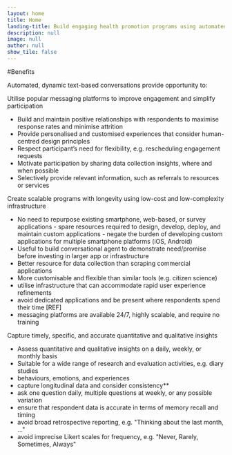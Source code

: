 ```yaml
---
layout: home
title: Home
landing-title: Build engaging health promotion programs using automated, dynamic conversations
description: null
image: null
author: null
show_tile: false
---
```


#Benefits

Automated, dynamic text-based conversations provide opportunity to:

Utilise popular messaging platforms to improve engagement and simplify participation
- Build and maintain positive relationships with respondents to maximise response rates and minimise attrition
- Provide personalised and customised experiences that consider human-centred design principles
- Respect participant’s need for flexibility, e.g. rescheduling engagement requests
- Motivate participation by sharing data collection insights, where and when possible
- Selectively provide relevant information, such as referrals to resources or services

Create scalable programs with longevity using low-cost and low-complexity infrastructure
- No need to repurpose existing smartphone, web-based, or survey applications - spare resources required to design, develop, deploy, and maintain custom applications - negate the burden of developing custom applications for multiple smartphone platforms (iOS, Android)
- Useful to build conversational agent to demonstrate need/promise before investing in larger app or infrastructure
- Better resource for data collection than scraping commercial applications
- More customisable and flexible than similar tools (e.g. citizen science)
- utilise infrastructure that can accommodate rapid user experience refinements
- avoid dedicated applications and be present where respondents spend their time [REF]
- messaging platforms are available 24/7, highly scalable, and require no training

Capture timely, specific, and accurate quantitative and qualitative insights
- Assess quantitative and qualitative insights on a daily, weekly, or monthly basis
- Suitable for a wide range of research and evaluation activities, e.g. diary studies
- behaviours, emotions, and experiences
- capture longitudinal data and consider consistency**
- ask one question daily, multiple questions at weekly, or any possible variation
- ensure that respondent data is accurate in terms of memory recall and timing
- avoid broad retrospective reporting, e.g. "Thinking about the last month, ..."
- avoid imprecise Likert scales for frequency, e.g. "Never, Rarely, Sometimes, Always"
